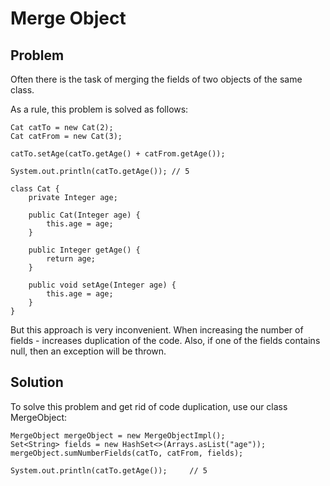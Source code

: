 # Merge Object

## Problem

Often there is the task of merging the fields of two objects of the same class.

As a rule, this problem is solved as follows:

```
Cat catTo = new Cat(2);
Cat catFrom = new Cat(3);

catTo.setAge(catTo.getAge() + catFrom.getAge());

System.out.println(catTo.getAge()); // 5

class Cat {
    private Integer age;

    public Cat(Integer age) {
        this.age = age;
    }

    public Integer getAge() {
        return age;
    }

    public void setAge(Integer age) {
        this.age = age;
    }
}
```

But this approach is very inconvenient. When increasing the number of fields - 
increases duplication of the code. 
Also, if one of the fields contains null, then an exception will be thrown.

## Solution

To solve this problem and get rid of code duplication, use our class MergeObject:

```
MergeObject mergeObject = new MergeObjectImpl();
Set<String> fields = new HashSet<>(Arrays.asList("age"));
mergeObject.sumNumberFields(catTo, catFrom, fields);

System.out.println(catTo.getAge());     // 5
```